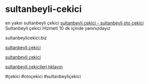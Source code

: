 # sultanbeyli-cekici
en yakın sultanbeyli çekici
[sultanbeyli çekici - sultanbeyli oto çekici]( https://www.sultanbeylicekici.biz)
Sultanbeyli çekici Hizmeti 10 dk içinde yanınızdayız

sultanbeylicekici.biz

[sultanbeyli çekici](https://sultanbeylicekici.biz/)

[sultanbeyli çekici](https://sultanbeylicekici.biz/)

[sultanbeyli çekicileri tıklayın](https://sultanbeylicekici.biz/)

#çekici #otoçekici #sultanbeyliçekici
